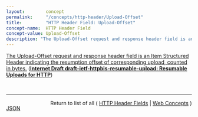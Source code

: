 ```yaml
---
layout:        concept
permalink:     "/concepts/http-header/Upload-Offset"
title:         "HTTP Header Field: Upload-Offset"
concept-name:  HTTP Header Field
concept-value: Upload-Offset
description: "The Upload-Offset request and response header field is an Item Structured Header indicating the resumption offset of corresponding upload, counted in bytes."
---
```


[The Upload-Offset request and response header field is an Item Structured Header indicating the resumption offset of corresponding upload, counted in bytes.](https://datatracker.ietf.org/doc/html/draft-ietf-httpbis-resumable-upload-01#section-9.1 "Read documentation for HTTP Header Field &#34;Upload-Offset&#34;") (**[Internet Draft draft-ietf-httpbis-resumable-upload: Resumable Uploads for HTTP](/specs/IETF/I-D/draft-ietf-httpbis-resumable-upload "HTTP clients often encounter interrupted data transfers as a result of canceled requests or dropped connections. Prior to interruption, part of a representation may have been exchanged. To complete the data transfer of the entire representation, it is often desirable to issue subsequent requests that transfer only the remainder of the representation. HTTP range requests support this concept of resumable downloads from server to client. This document describes a mechanism that supports resumable uploads from client to server using HTTP.")**)

<br/>
<hr/>

<p style="float : left"><a href="./Upload-Offset.json" title="JSON representing this particular Web Concept value">JSON</a></p>
<p style="text-align: right">Return to list of all ( <a href="../http-header/">HTTP Header Fields</a> | <a href="../">Web Concepts</a> )</p>
